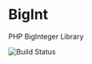 # BigInt
PHP BigInteger Library

![Build Status](https://travis-ci.com/jeins/BigInt.svg?token=rttgFb3aYHb2tsyHHvW6&branch=master)

